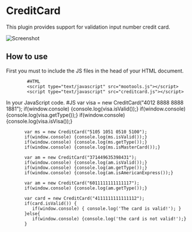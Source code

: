 CreditCard
==========

This plugin provides support for validation input number credit card.

![Screenshot](http://thinkphp.ro/apps/js-hacks/creditcard/card.jpg)

How to use
----------


First you must to include the JS files in the head of your HTML document.

            #HTML
            <script type="text/javascript" src="mootools.js"></script>
            <script type="text/javascript" src="creditcard.js"></script>

In your JavaScript code.
           #JS
           var visa = new CreditCard("4012 8888 8888 1881");
           if(window.console) {console.log(visa.isValid());}
           if(window.console) {console.log(visa.getType());}
           if(window.console) {console.log(visa.isVisa());}

           var ms = new CreditCard("5105 1051 0510 5100");
           if(window.console) {console.log(ms.isValid());}
           if(window.console) {console.log(ms.getType());}
           if(window.console) {console.log(ms.isMasterCard());}

           var am = new CreditCard("371449635398431");
           if(window.console) {console.log(am.isValid());}
           if(window.console) {console.log(am.getType());}
           if(window.console) {console.log(am.isAmericanExpress());}

           var am = new CreditCard("6011111111111117");
           if(window.console) {console.log(am.getType());}

           var card = new CreditCard("4111111111111112");
           if(card.isValid()) {
              if(window.console) { console.log('The card is valid!'); }
           }else{
              if(window.console) {console.log('the card is not valid!');}
           }
     
